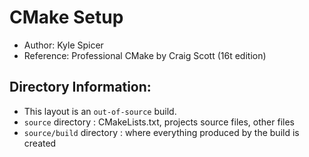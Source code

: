 # CMake Setup
- Author: Kyle Spicer
- Reference: Professional CMake by Craig Scott (16t edition)

## Directory Information:
- This layout is an `out-of-source` build.
- `source` directory : CMakeLists.txt, projects source files, other files
- `source/build` directory : where everything produced by the build is created


